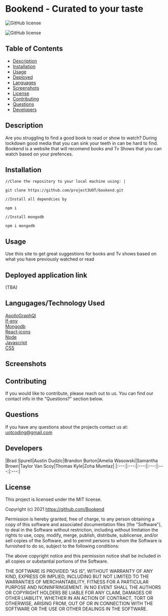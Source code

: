 # Bookend - Curated to your taste

![GitHub license](https://img.shields.io/badge/license-MIT-ff69b4.svg)

![GitHub license](https://img.shields.io/badge/license-MIT-ff69b4.svg)

## Table of Contents 

- [Description](#description)
- [Installation](#installation)
- [Usage](#usage)
- [Deployed](#deployed)
- [Languages](#languages)
- [Screenshots](#screenshots)
- [License](#license)
- [Contributing](#contributing)
- [Questions](#questions)
- [Developers](#developers)

## Description
Are you struggling to find a good book to read or show to watch? During lockdown good media that you can sink your teeth in can be hard to find. Bookend is a website that will recomend books and Tv Shows that you can watch based on your prefences. 

## Installation
```
//Clone the repository to your local machine using: |

git clone https://github.com/project3UOT/bookend.git

//Install all dependcies by

npm i 

//Install mongodb

npm i mongodb

```

## Usage 
Use thiis site to get great suggestions for books and Tv shows based on what you have previously watched or read

## Deployed application link
(TBA)

## Langugages/Technology Used
[ApolloGraphQl](https://github.com/apollographql/apollo-client#readme) <br />
[If-env](https://github.com/ericclemmons/if-env#readme) <br />
[Mongodb](https://github.com/mongodb/node-mongodb-native) <br />
[React-icons](https://github.com/react-icons/react-icons#readme) <br />
[Node](https://nodejs.org/en/docs/) <br/>
[Javascript](https://www.javascript.com/) <br />
[CSS](https://www.w3schools.com/css/) <br />


## Screenshots

## Contributing
If you would like to contribute, please reach out to us. You can find our contact info in the "Questions?" section below.

## Questions 
If you have any questions about the projects contact us at: uotcoding@gmail.com

## Developers 
|Brad Spurell|Austin Dudzic|Brandon Burton|Amelia Wasowski|Samantha Brown|Taylor Van Scoy|Thomas Kyle|Zoha Mumtaz|
|:---:|:---:|:---:|:---:|:---:|:---:|

## License
This project is licensed under the MIT license.

Copyright (c) 2021 https://github.com/Bookend

Permission is hereby granted, free of charge, to any person obtaining a copy of this software and associated documentation files (the "Software"), to deal in the Software without restriction, including without limitation the rights to use, copy, modify, merge, publish, distribute, sublicense, and/or sell copies of the Software, and to permit persons to whom the Software is furnished to do so, subject to the following conditions:

The above copyright notice and this permission notice shall be included in all copies or substantial portions of the Software.

THE SOFTWARE IS PROVIDED "AS IS", WITHOUT WARRANTY OF ANY KIND, EXPRESS OR IMPLIED, INCLUDING BUT NOT LIMITED TO THE WARRANTIES OF MERCHANTABILITY, FITNESS FOR A PARTICULAR PURPOSE AND NONINFRINGEMENT. IN NO EVENT SHALL THE AUTHORS OR COPYRIGHT HOLDERS BE LIABLE FOR ANY CLAIM, DAMAGES OR OTHER LIABILITY, WHETHER IN AN ACTION OF CONTRACT, TORT OR OTHERWISE, ARISING FROM, OUT OF OR IN CONNECTION WITH THE SOFTWARE OR THE USE OR OTHER DEALINGS IN THE SOFTWARE.
